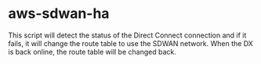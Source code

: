 # aws-sdwan-ha
This script will detect the status of the Direct Connect connection and if it fails, it will change the route table to use the SDWAN network. When the DX is back online, the route table will be changed back.
